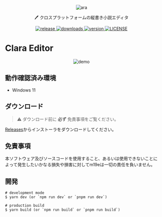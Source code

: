 <p align="center">
  <img src="https://github.com/m19e/clara-editor/assets/49052459/3d41a940-c9d0-484b-8b42-9e302894310c" alt="ara">
</p>

<p align="center">
  🖊️ クロスプラットフォームの縦書き小説エディタ
</p>

<p align="center">
  <a href="https://github.com/m19e/clara-editor/actions/workflows/release.yml">
    <img src="https://github.com/m19e/clara-editor/actions/workflows/release.yml/badge.svg" alt="release" />
  </a>
  <a href="https://github.com/m19e/clara-editor/releases/latest">
    <img src="https://img.shields.io/github/downloads/m19e/clara-editor/total" alt="downloads" />
  </a>
  <a href="https://github.com/m19e/clara-editor/releases/latest">
    <img src="https://img.shields.io/github/package-json/v/m19e/clara-editor" alt="version" />
  </a>
  <a href="LICENSE">
    <img src="https://img.shields.io/badge/license-MIT-brightgreen" alt="LICENSE" />
  </a>
</p>

# Clara Editor

<p align="center">
  <img src="https://github.com/m19e/clara-editor/assets/49052459/37499fce-2c47-4db2-8fb4-bb02ec212bf3" alt="demo" />
</p>

## 動作確認済み環境

- Windows 11

## ダウンロード

> ⚠️ ダウンロード前に **必ず** 免責事項をご覧ください。

[Releases](https://github.com/m19e/clara-editor/releases/latest)からインストーラをダウンロードしてください。

## 免責事項

本ソフトウェア及びソースコードを使用すること、あるいは使用できないことによって発生したいかなる損失や損害に対してm19eは一切の責任を負いません。

## 開発

```
# development mode
$ yarn dev (or `npm run dev` or `pnpm run dev`)

# production build
$ yarn build (or `npm run build` or `pnpm run build`)
```

